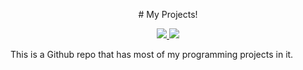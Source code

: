 <p align="center">
  # My Projects!
</p>
<p align="center">
  <a href="https://github.com/ryanidk/projects">
    <img src="https://img.shields.io/github/last-commit/ryanidk/projects"></img>
  </a>
  <a href="https://github.com/ryanidk/projects/blob/master/LICENSE">
    <img src="https://img.shields.io/badge/license-MIT-brightgreen"></img>
  </a>
</p>
This is a Github repo that has most of my programming projects in it.

